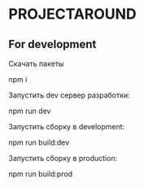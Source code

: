 # PROJECTAROUND

## For development

Скачать пакеты 

npm i

Запустить dev сервер разработки:

npm run dev

Запустить сборку в development: 

npm run build:dev 

Запустить сборку в production: 

npm run build:prod 
